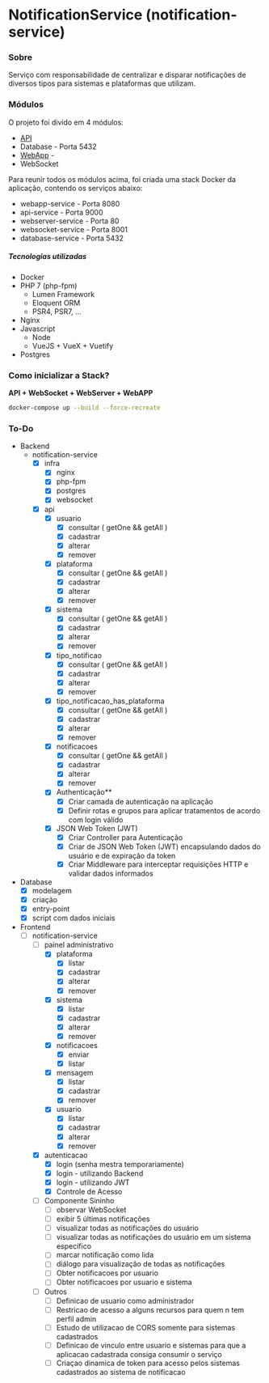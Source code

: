 # NotificationService (notification-service)

### Sobre

Serviço com responsabilidade de centralizar e disparar notificações de diversos tipos para sistemas e plataformas que utilizam.

### Módulos

O projeto foi divido em 4 módulos:

- [API](./api)
- Database - Porta 5432
- [WebApp](./webapp/public/README.md) - 
- WebSocket

Para reunir todos os módulos acima, foi criada uma stack Docker da aplicação, contendo os serviços abaixo:
- webapp-service - Porta 8080
- api-service - Porta 9000
- webserver-service - Porta 80
- websocket-service - Porta 8001
- database-service - Porta 5432

##### Tecnologias utilizadas

- Docker
- PHP 7 (php-fpm)
    - Lumen Framework
    - Eloquent ORM
    - PSR4, PSR7, ...
- Nginx
- Javascript
    - Node
    - VueJS + VueX + Vuetify
- Postgres

### Como inicializar a Stack?

**API + WebSocket + WebServer + WebAPP**
```sh
docker-compose up --build --force-recreate
```

### To-Do
- Backend
    - notification-service
        - [x] infra
            - [x] nginx
            - [x] php-fpm
            - [x] postgres
            - [x] websocket
        - [x] api
            - [x] usuario
                - [x] consultar ( getOne && getAll )
                - [x] cadastrar
                - [x] alterar
                - [x] remover
            - [x] plataforma
                - [x] consultar ( getOne && getAll )
                - [x] cadastrar
                - [x] alterar
                - [x] remover
            - [x] sistema
                - [x] consultar ( getOne && getAll )
                - [x] cadastrar
                - [x] alterar
                - [x] remover
            - [x] tipo_notificao
                - [x] consultar ( getOne && getAll )
                - [x] cadastrar
                - [x] alterar
                - [x] remover
            - [x] tipo_notificacao_has_plataforma
                - [x] consultar ( getOne && getAll )
                - [x] cadastrar
                - [x] alterar
                - [x] remover
            - [x] notificacoes
                - [x] consultar ( getOne && getAll )
                - [x] cadastrar
                - [x] alterar
                - [x] remover
            - [x] Authenticação**
                - [x] Criar camada de autenticação na aplicação
                - [x] Definir rotas e grupos para aplicar tratamentos de acordo com login válido
            - [x] JSON Web Token (JWT)
                - [x] Criar Controller para Autenticação
                - [x] Criar de JSON Web Token (JWT) encapsulando dados do usuário e de expiração da token
                - [x] Criar Middleware para interceptar requisições HTTP e validar dados informados
- Database
    - [x] modelagem
    - [x] criação
    - [x] entry-point
    - [x] script com dados iniciais 
- Frontend
    - [ ] notification-service
        - [ ] painel administrativo
            - [x] plataforma
                - [x] listar
                - [x] cadastrar
                - [x] alterar
                - [x] remover
            - [x] sistema
                - [x] listar
                - [x] cadastrar
                - [x] alterar
                - [x] remover
            - [x] notificacoes
                - [x] enviar
                - [x] listar
            - [x] mensagem
                - [x] listar
                - [x] cadastrar
                - [x] remover
            - [x] usuario
                - [x] listar
                - [x] cadastrar
                - [x] alterar
                - [x] remover
        - [x] autenticacao
            - [x] login (senha mestra temporariamente)
            - [x] login - utilizando Backend
            - [x] login - utilizando JWT
            - [x] Controle de Acesso 
        - [ ] Componente Sininho
            - [ ] observar WebSocket
            - [ ] exibir 5 últimas notificações
            - [ ] visualizar todas as notificações do usuário 
            - [ ] visualizar todas as notificações do usuário em um sistema específico
            - [ ] marcar notificação como lida
            - [ ] diálogo para visualização de todas as notificações
            - [ ] Obter notificacoes por usuario
            - [ ] Obter notificacoes por usuario e sistema
        - [ ] Outros  
            - [ ] Definicao de usuario como administrador
            - [ ] Restricao de acesso a alguns recursos para quem n tem perfil admin
            - [ ] Estudo de utilizacao de CORS somente para sistemas cadastrados
            - [ ] Definicao de vinculo entre usuario e sistemas para que a aplicacao cadastrada consiga consumir o serviço
            - [ ] Criaçao dinamica de token para acesso pelos sistemas cadastrados ao sistema de notificacao
